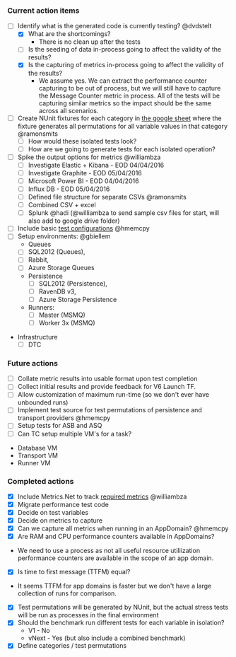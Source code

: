 ### Current action items

 - [ ] Identify what is the generated code is currently testing? @dvdstelt 
   - [x] What are the shortcomings?
     - There is no clean up after the tests
   - [ ] Is the seeding of data in-process going to affect the validity of the results?
   - [x] Is the capturing of metrics in-process going to affect the validity of the results?
     - We assume yes. We can extract the performance counter capturing to be out of process, but we will still have to capture the Message Counter metric in process.  All of the tests will be capturing similar metrics so the impact should be the same across all scenarios.
 - [ ] Create NUnit fixtures for each category in [the google sheet](https://docs.google.com/spreadsheets/d/1avUW8Y5gpcPqTxIBaq7X5OXXaE4lDU0e0ZA9FDFNygs/edit#gid=771631393) where the fixture generates all permutations for all variable values in that category @ramonsmits 
    - [ ] How would these isolated tests look?
    - [ ] How are we going to generate tests for each isolated operation?
 - [ ] Spike the output options for metrics @williambza
     - [ ] Investigate Elastic + Kibana - EOD 04/04/2016
     - [ ] Investigate Graphite - EOD 05/04/2016
     - [ ] Microsoft Power BI - EOD 04/04/2016
     - [ ] Influx DB - EOD 05/04/2016
     - [ ] Defined file structure for separate CSVs @ramonsmits
     - [ ] Combined CSV + excel
     - [ ] Splunk @hadi (@williambza to send sample csv files for start, will also add to google drive folder)
 - [ ] Include basic [test configurations](https://github.com/Particular/EndToEnd/blob/docs/docs/variables.md) @hmemcpy
 - [ ] Setup environments: @gbiellem 
   - Queues
    - [ ] SQL2012 (Queues), 
    - [ ] Rabbit, 
    - [ ] Azure Storage Queues
   - Persistence
     - [ ] SQL2012 (Persistence),
     - [ ] RavenDB v3, 
     - [ ] Azure Storage Persistence
   - Runners:
     - [ ] Master (MSMQ)
     - [ ] Worker 3x (MSMQ)
  - Infrastructure
     - [ ] DTC
 
 ### Future actions
 
- [ ] Collate metric results into usable format upon test completion
- [ ] Collect initial results and provide feedback for V6 Launch TF.
- [ ] Allow customization of maximum run-time (so we don't ever have unbounded runs)
- [ ] Implement test source for test permutations of persistence and transport providers @hmemcpy 
- [ ] Setup tests for ASB and ASQ
- [ ] Can TC setup multiple VM's for a task?
 - Database VM
 - Transport VM
 - Runner VM
 
 ### Completed actions

- [X] Include Metrics.Net to track [required metrics](https://github.com/Particular/EndToEnd/blob/docs/docs/metrics.md) @williambza
- [x] Migrate performance test code
- [x] Decide on test variables
- [x] Decide on metrics to capture
- [x] Can we capture all metrics when running in an AppDomain? @hmemcpy
 - [x] Are RAM and CPU performance counters available in AppDomains?
  - We need to use a process as not all useful resource utiliization performance counters are available in the scope of an app domain.
 - [x] Is time to first message (TTFM) equal?
  - It seems TTFM for app domains is faster but we don't have a large collection of runs for comparison.
- [x] Test permutations will be generated by NUnit, but the actual stress tests will be run as processes in the final environment
- [x] Should the benchmark run different tests for each variable in isolation?
    - V1 - No
    - vNext - Yes (but also include a combined benchmark)
- [x] Define categories / test permutations
